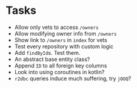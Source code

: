 # Tasks
* Allow only vets to access `/owners`
* Allow modifying owner info from `/owners`
* Show link to `/owners` in `index` for vets
* Test every repository with custom logic
* Add `findById`s. Test them.
* An abstract base entity class?
* Append `ID` to all foreign key columns
* Look into using coroutines in kotlin?
* `r2dbc` queries induce much suffering, try `jOOQ`?
